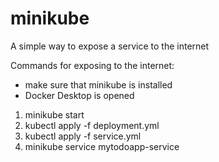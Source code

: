 # minikube
A simple way to expose a service to the internet

Commands for exposing to the internet: 
   - make sure that minikube is installed
   - Docker Desktop is opened
1. minikube start
2. kubectl apply -f deployment.yml
3. kubectl apply -f service.yml
4. minikube service mytodoapp-service 
